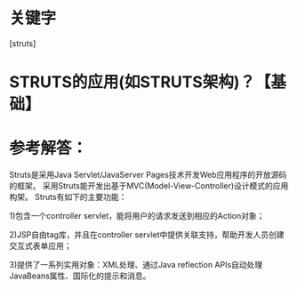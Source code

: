 # 关键字

\[struts\]

# STRUTS的应用(如STRUTS架构)？【基础】

# 参考解答：

Struts是采用Java Servlet/JavaServer Pages技术开发Web应用程序的开放源码的框架。 采用Struts能开发出基于MVC(Model-View-Controller)设计模式的应用构架。 Struts有如下的主要功能：

 1)包含一个controller servlet，能将用户的请求发送到相应的Action对象；
  
 2)JSP自由tag库，并且在controller servlet中提供关联支持，帮助开发人员创建交互式表单应用； 
 
 3)提供了一系列实用对象：XML处理、通过Java reflection APIs自动处理JavaBeans属性、国际化的提示和消息。
 



